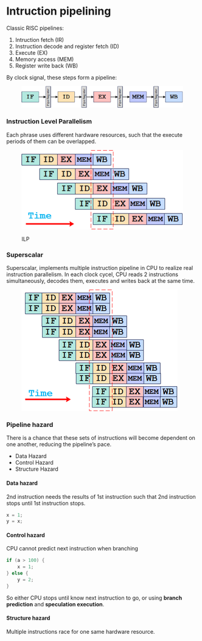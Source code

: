# Intruction pipelining

Classic RISC pipelines:

1. Intruction fetch (IR)
2. Instruction decode and register fetch (ID)
3. Execute (EX)
4. Memory access (MEM)
5. Register write back (WB)

By clock signal, these steps form a pipeline:

<figure><img src="../.gitbook/assets/image (1) (1) (1) (1) (1) (1) (1) (1) (1) (1) (1) (1).png" alt="" width="476"><figcaption></figcaption></figure>

### Instruction Level Parallelism

Each phrase uses different hardware resources, such that the execute periods of them can be overlapped.&#x20;



<figure><img src="../.gitbook/assets/image (1) (1) (1) (1) (1) (1) (1) (1) (1) (1) (1) (1) (1).png" alt=""><figcaption><p>ILP</p></figcaption></figure>

### Superscalar

Superscalar, implements multiple instruction pipeline in CPU to realize real instruction parallelism. In each clock cycel, CPU reads 2 instructions simultaneously, decodes them, executes and writes back at the same time.&#x20;

<figure><img src="../.gitbook/assets/image (2) (1) (1) (1) (1) (1) (1) (1) (1) (1) (1).png" alt=""><figcaption></figcaption></figure>

### Pipeline hazard

There is a chance that these sets of instructions will become dependent on one another, reducing the pipeline’s pace.

* Data Hazard
* Control Hazard
* Structure Hazard

#### Data hazard

2nd instruction needs the results of 1st instruction such that 2nd instruction stops until 1st instruction stops.

```c
x = 1;
y = x;
```

#### Control hazard

CPU cannot predict next instruction when branching

```c
if (a > 100) {
    x = 1;
} else {
    y = 2;
}
```

So either CPU stops until know next instruction to go, or using **branch prediction** and **speculation execution**.

#### Structure hazard

Multiple instructions race for one same hardware resource.
